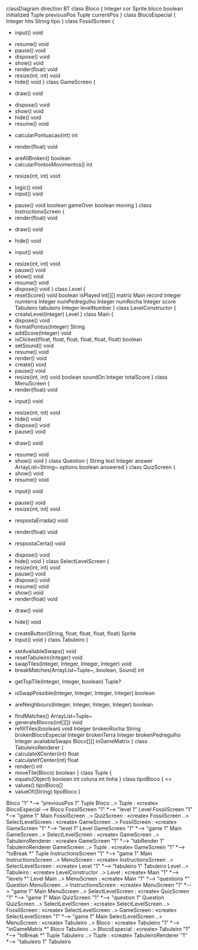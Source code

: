 classDiagram
direction BT
class Bloco {
   Integer cor
   Sprite bloco
   boolean initialized
   Tuple previousPos
   Tuple currentPos
}
class BlocoEspecial {
   Integer hits
   String tipo
}
class FossilScreen {
  - input() void
  + resume() void
  + pause() void
  + dispose() void
  + show() void
  + render(float) void
  + resize(int, int) void
  + hide() void
}
class GameScreen {
  - draw() void
  + dispose() void
  + show() void
  + hide() void
  + resume() void
  - calcularPontuacao(int) int
  + render(float) void
  - areAllBroken() boolean
  - calcularPontosMovimentos() int
  + resize(int, int) void
  - logic() void
  - input() void
  + pause() void
   boolean gameOver
   boolean moving
}
class InstructionsScreen {
  + render(float) void
  - draw() void
  + hide() void
  - input() void
  + resize(int, int) void
  + pause() void
  + show() void
  + resume() void
  + dispose() void
}
class Level {
  + resetScore() void
   boolean isPlayed
   int[][] matriz
   Main record
   Integer numterra
   Integer numPedregulho
   Integer numRocha
   Integer score
   Tabuleiro tabuleiro
   Integer levelNumber
}
class LevelConstructor {
  + createLevel(Integer) Level
}
class Main {
  + dispose() void
  + formatPontos(Integer) String
  + addScore(Integer) void
  + isClicked(float, float, float, float, float, float) boolean
  + setSound() void
  + resume() void
  + render() void
  + create() void
  + pause() void
  + resize(int, int) void
   boolean soundOn
   Integer totalScore
}
class MenuScreen {
  + render(float) void
  - input() void
  + resize(int, int) void
  + hide() void
  + dispose() void
  + pause() void
  - draw() void
  + resume() void
  + show() void
}
class Question {
   String text
   Integer answer
   ArrayList~String~ options
   boolean answered
}
class QuizScreen {
  + show() void
  + resume() void
  - input() void
  + pause() void
  + resize(int, int) void
  - respostaErrada() void
  + render(float) void
  - respostaCerta() void
  + dispose() void
  + hide() void
}
class SelectLevelScreen {
  + resize(int, int) void
  + pause() void
  + dispose() void
  + resume() void
  + show() void
  + render(float) void
  - draw() void
  + hide() void
  - createButton(String, float, float, float, float) Sprite
  - input() void
}
class Tabuleiro {
  + setAvailableSwaps() void
  + resetTabuleiro(Integer) void
  + swapTiles(Integer, Integer, Integer, Integer) void
  + breakMatches(ArrayList~Tuple~, boolean, Sound) int
  - getTopTile(Integer, Integer, boolean) Tuple?
  + isSwapPossible(Integer, Integer, Integer, Integer) boolean
  - areNeighbours(Integer, Integer, Integer, Integer) boolean
  + findMatches() ArrayList~Tuple~
  + generateBlocos(int[][]) void
  + refillTiles(boolean) void
   Integer brokenRocha
   String brokenBlocoEspecial
   Integer brokenTerra
   Integer brokenPedregulho
   Integer availableSwaps
   Bloco[][] inGameMatrix
}
class TabuleiroRenderer {
  + calculateXCenter(int) float
  + calculateYCenter(int) float
  + render() int
  + moveTile(Bloco) boolean
}
class Tuple {
  + equals(Object) boolean
   int coluna
   int linha
}
class tipoBloco {
<<enumeration>>
  + values() tipoBloco[]
  + valueOf(String) tipoBloco
}

Bloco "1" *--> "previousPos 1" Tuple 
Bloco  ..>  Tuple : «create»
BlocoEspecial  -->  Bloco 
FossilScreen "1" *--> "level 1" Level 
FossilScreen "1" *--> "game 1" Main 
FossilScreen  ..>  QuizScreen : «create»
FossilScreen  ..>  SelectLevelScreen : «create»
GameScreen  ..>  FossilScreen : «create»
GameScreen "1" *--> "level 1" Level 
GameScreen "1" *--> "game 1" Main 
GameScreen  ..>  SelectLevelScreen : «create»
GameScreen  ..>  TabuleiroRenderer : «create»
GameScreen "1" *--> "tabRender 1" TabuleiroRenderer 
GameScreen  ..>  Tuple : «create»
GameScreen "1" *--> "toBreak *" Tuple 
InstructionsScreen "1" *--> "game 1" Main 
InstructionsScreen  ..>  MenuScreen : «create»
InstructionsScreen  ..>  SelectLevelScreen : «create»
Level "1" *--> "tabuleiro 1" Tabuleiro 
Level  ..>  Tabuleiro : «create»
LevelConstructor  ..>  Level : «create»
Main "1" *--> "levels *" Level 
Main  ..>  MenuScreen : «create»
Main "1" *--> "questions *" Question 
MenuScreen  ..>  InstructionsScreen : «create»
MenuScreen "1" *--> "game 1" Main 
MenuScreen  ..>  SelectLevelScreen : «create»
QuizScreen "1" *--> "game 1" Main 
QuizScreen "1" *--> "question 1" Question 
QuizScreen  ..>  SelectLevelScreen : «create»
SelectLevelScreen  ..>  FossilScreen : «create»
SelectLevelScreen  ..>  GameScreen : «create»
SelectLevelScreen "1" *--> "game 1" Main 
SelectLevelScreen  ..>  MenuScreen : «create»
Tabuleiro  ..>  Bloco : «create»
Tabuleiro "1" *--> "inGameMatrix *" Bloco 
Tabuleiro  ..>  BlocoEspecial : «create»
Tabuleiro "1" *--> "toBreak *" Tuple 
Tabuleiro  ..>  Tuple : «create»
TabuleiroRenderer "1" *--> "tabuleiro 1" Tabuleiro 
